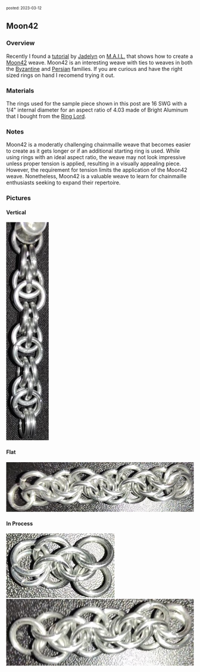 <font size=1> posted: 2023-03-12 </font>

## Moon42

### Overview

Recently I found a [tutorial](https://www.mailleartisans.org/articles/articledisplay.php?key=652) by [Jadelyn](https://www.mailleartisans.org/members/memberdisplay.php?key=19519) on [M.A.I.L.](https://www.mailleartisans.org/) that shows how to create a [Moon42](https://www.mailleartisans.org/weaves/weavedisplay.php?key=1119) weave. Moon42 is an interesting weave with ties to weaves in both the [Byzantine](Byzantine.md) and [Persian](https://www.mailleartisans.org/weaves/weavedisplay.php?key=44) families. If you are curious and have the right sized rings on hand I recomend trying it out.


### Materials

The rings used for the sample piece shown in this post are 16 SWG with a 1/4" internal diameter for an aspect ratio of 4.03 made of Bright Aluminum that I bought from the [Ring Lord](https://theringlord.com/).


### Notes

Moon42 is a moderatly challenging chainmaille weave that becomes easier to create as it gets longer or if an additional starting ring is used. While using rings with an ideal aspect ratio, the weave may not look impressive unless proper tension is applied, resulting in a visually appealing piece. However, the requirement for tension limits the application of the Moon42 weave.  Nonetheless, Moon42 is a valuable weave to learn for chainmaille enthusiasts seeking to expand their repertoire.

### Pictures

#### Vertical

<img src="../assets/images/chainmail/moon42/moon42_vertical.jpg">

#### Flat

<img src="../assets/images/chainmail/moon42/moon42_flat.jpg">

#### In Process

<img src="../assets/images/chainmail/moon42/moon42_step_01.jpg">

<br>

<img src="../assets/images/chainmail/moon42/moon42_step_02.jpg">
